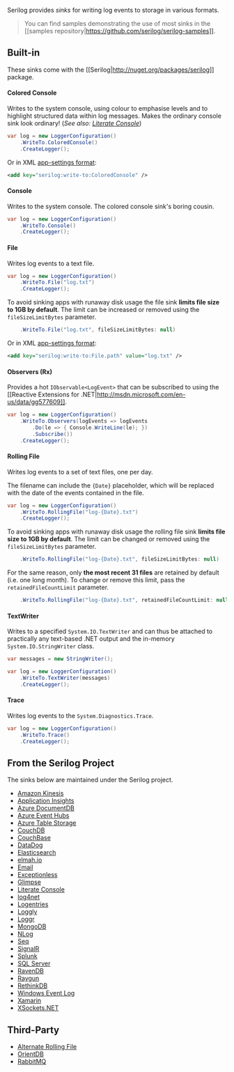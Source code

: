 Serilog provides _sinks_ for writing log events to storage in various formats.

> You can find samples demonstrating the use of most sinks in the [[samples repository|https://github.com/serilog/serilog-samples]].

## Built-in

These sinks come with the [[Serilog|http://nuget.org/packages/serilog]] package.

#### Colored Console

Writes to the system console, using colour to emphasise levels and to highlight structured data within log messages. Makes the ordinary console sink look ordinary! (_See also: [Literate Console](https://github.com/serilog/serilog-sinks-literate)_)

```csharp
var log = new LoggerConfiguration()
    .WriteTo.ColoredConsole()
    .CreateLogger();
```
Or in XML [app-settings format](https://github.com/serilog/serilog/wiki/AppSettings):

```xml
<add key="serilog:write-to:ColoredConsole" />
```

#### Console

Writes to the system console. The colored console sink's boring cousin.

```csharp
var log = new LoggerConfiguration()
    .WriteTo.Console()
    .CreateLogger();
```

#### File

Writes log events to a text file.

```csharp
var log = new LoggerConfiguration()
    .WriteTo.File("log.txt")
    .CreateLogger();
```

To avoid sinking apps with runaway disk usage the file sink **limits file size to 1GB by default**. The limit can be increased or removed using the `fileSizeLimitBytes` parameter.

```csharp
    .WriteTo.File("log.txt", fileSizeLimitBytes: null)
```

Or in XML [app-settings format](https://github.com/serilog/serilog/wiki/AppSettings):

```xml
<add key="serilog:write-to:File.path" value="log.txt" />
```

#### Observers (Rx)

Provides a hot `IObservable<LogEvent>` that can be subscribed to using the 
[[Reactive Extensions for .NET|http://msdn.microsoft.com/en-us/data/gg577609]].

```csharp
var log = new LoggerConfiguration()
    .WriteTo.Observers(logEvents => logEvents
        .Do(le => { Console.WriteLine(le); })
        .Subscribe())
    .CreateLogger();
```

#### Rolling File

Writes log events to a set of text files, one per day.

The filename can include the `{Date}` placeholder, which will be replaced with the date of the events contained in the file.

```csharp
var log = new LoggerConfiguration()
    .WriteTo.RollingFile("log-{Date}.txt")
    .CreateLogger();
```

To avoid sinking apps with runaway disk usage the rolling file sink **limits file size to 1GB by default**. The limit can be changed or removed using the `fileSizeLimitBytes` parameter.

```csharp
    .WriteTo.RollingFile("log-{Date}.txt", fileSizeLimitBytes: null)
```

For the same reason, only **the most recent 31 files** are retained by default (i.e. one long month). To change or remove this limit, pass the `retainedFileCountLimit` parameter.

```csharp
    .WriteTo.RollingFile("log-{Date}.txt", retainedFileCountLimit: null)
```

#### TextWriter

Writes to a specified `System.IO.TextWriter` and can thus be attached to practically any text-based .NET output and the in-memory `System.IO.StringWriter` class.

```csharp
var messages = new StringWriter();

var log = new LoggerConfiguration()
    .WriteTo.TextWriter(messages)
    .CreateLogger();
```

#### Trace

Writes log events to the `System.Diagnostics.Trace`.

```csharp
var log = new LoggerConfiguration()
    .WriteTo.Trace()
    .CreateLogger();
```

## From the Serilog Project

The sinks below are maintained under the Serilog project.

 * [Amazon Kinesis](https://github.com/serilog/serilog-sinks-amazonkinesis)
 * [Application Insights](https://github.com/serilog/serilog-sinks-applicationinsights) 
 * [Azure DocumentDB](https://github.com/serilog/serilog-sinks-azuredocumentdb) 
 * [Azure Event Hubs](https://github.com/serilog/serilog-sinks-azureeventhub)
 * [Azure Table Storage](https://github.com/serilog/serilog-sinks-azuretablestorage) 
 * [CouchDB](https://github.com/serilog/serilog-sinks-couchdb) 
 * [CouchBase](https://github.com/serilog/serilog-sinks-couchbase)
 * [DataDog](https://github.com/serilog/serilog-sinks-datadog)
 * [Elasticsearch](https://github.com/serilog/serilog-sinks-elasticsearch) 
 * [elmah.io](https://github.com/serilog/serilog-sinks-elmahio) 
 * [Email](https://github.com/serilog/serilog-sinks-email)
 * [Exceptionless](https://github.com/serilog/serilog-sinks-exceptionless) 
 * [Glimpse](https://github.com/serilog/serilog-sinks-glimpse)
 * [Literate Console](https://github.com/serilog/serilog-sinks-literate)
 * [log4net](https://github.com/serilog/serilog-sinks-log4net) 
 * [Logentries](https://github.com/serilog/serilog-sinks-logentries) 
 * [Loggly](https://github.com/serilog/serilog-sinks-loggly)
 * [Loggr](https://github.com/serilog/serilog-sinks-loggr) 
 * [MongoDB](https://github.com/serilog/serilog-sinks-mongodb)
 * [NLog](https://github.com/serilog/serilog-sinks-nlog)
 * [Seq](https://github.com/serilog/serilog-sinks-seq) 
 * [SignalR](https://github.com/serilog/serilog-sinks-signalr) 
 * [Splunk](https://github.com/serilog/serilog-sinks-splunk)
 * [SQL Server](https://github.com/serilog/serilog-sinks-mssqlserver)
 * [RavenDB](https://github.com/serilog/serilog-sinks-ravendb) 
 * [Raygun](https://github.com/serilog/serilog-sinks-raygun) 
 * [RethinkDB](https://github.com/serilog/serilog-sinks-rethinkdb)
 * [Windows Event Log](https://github.com/serilog/serilog-sinks-eventlog) 
 * [Xamarin](https://github.com/serilog/serilog-sinks-xamarin)
 * [XSockets.NET](https://github.com/serilog/serilog-sinks-xsockets)

## Third-Party

 * [Alternate Rolling File](https://github.com/bedegaming/sinks-rollingfile)
 * [OrientDB](https://github.com/dev-informatics/Serilog.Sinks.OrientDB)
 * [RabbitMQ](https://github.com/sonicjolt/serilog-sinks-rabbitmq)
